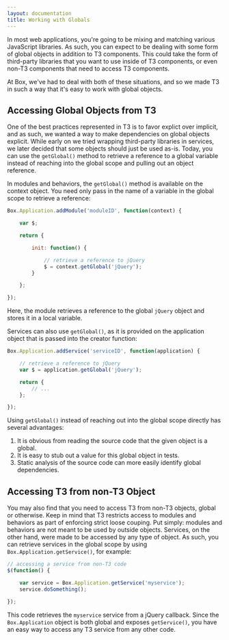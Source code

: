 ```yaml
---
layout: documentation
title: Working with Globals
---
```


In most web applications, you're going to be mixing and matching various JavaScript libraries. As such, you can expect to be dealing with some form of global objects in addition to T3 components. This could take the form of third-party libraries that you want to use inside of T3 components, or even non-T3 components that need to access T3 components.

At Box, we've had to deal with both of these situations, and so we made T3 in such a way that it's easy to work with global objects.

## Accessing Global Objects from T3

One of the best practices represented in T3 is to favor explict over implicit, and as such, we wanted a way to make dependencies on global objects explicit. While early on we tried wrapping third-party libraries in services, we later decided that some objects should just be used as-is. Today, you can use the `getGlobal()` method to retrieve a reference to a global variable instead of reaching into the global scope and pulling out an object reference.

In modules and behaviors, the `getGlobal()` method is available on the context object. You need only pass in the name of a variable in the global scope to retrieve a reference:

```js
Box.Application.addModule('moduleID', function(context) {

    var $;

    return {

        init: function() {

            // retrieve a reference to jQuery
            $ = context.getGlobal('jQuery');
        }

    };

});
```

Here, the module retrieves a reference to the global `jQuery` object and stores it in a local variable.

Services can also use `getGlobal()`, as it is provided on the application object that is passed into the creator function:

```js
Box.Application.addService('serviceID', function(application) {

    // retrieve a reference to jQuery
    var $ = application.getGlobal('jQuery');

    return {
        // ...
    };

});
```

Using `getGlobal()` instead of reaching out into the global scope directly has several advantages:

1. It is obvious from reading the source code that the given object is a global.
1. It is easy to stub out a value for this global object in tests.
1. Static analysis of the source code can more easily identify global dependencies.

## Accessing T3 from non-T3 Object

You may also find that you need to access T3 from non-T3 objects, global or otherwise. Keep in mind that T3 restricts access to modules and behaviors as part of enforcing strict loose couping. Put simply: modules and behaviors are not meant to be used by outside objects. Services, on the other hand, were made to be accessed by any type of object. As such, you can retrieve services in the global scope by using `Box.Application.getService()`, for example:

```js
// accessing a service from non-T3 code
$(function() {

    var service = Box.Application.getService('myservice');
    service.doSomething();

});
```

This code retrieves the `myservice` service from a jQuery callback. Since the `Box.Application` object is both global and exposes `getService()`, you have an easy way to access any T3 service from any other code.
